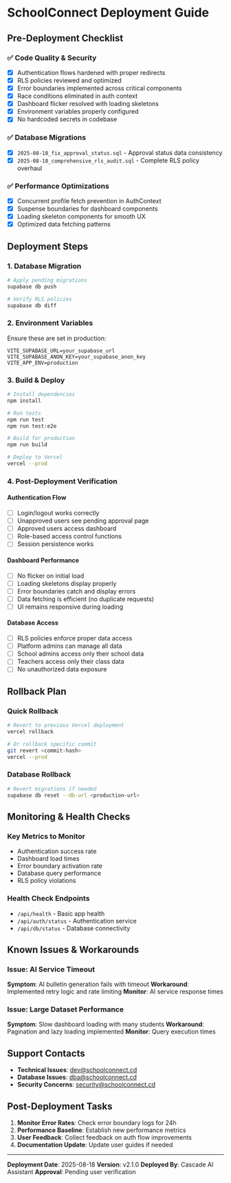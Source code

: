 # SchoolConnect Deployment Guide

## Pre-Deployment Checklist

### ✅ Code Quality & Security
- [x] Authentication flows hardened with proper redirects
- [x] RLS policies reviewed and optimized
- [x] Error boundaries implemented across critical components
- [x] Race conditions eliminated in auth context
- [x] Dashboard flicker resolved with loading skeletons
- [x] Environment variables properly configured
- [x] No hardcoded secrets in codebase

### ✅ Database Migrations
- [x] `2025-08-18_fix_approval_status.sql` - Approval status data consistency
- [x] `2025-08-18_comprehensive_rls_audit.sql` - Complete RLS policy overhaul

### ✅ Performance Optimizations
- [x] Concurrent profile fetch prevention in AuthContext
- [x] Suspense boundaries for dashboard components
- [x] Loading skeleton components for smooth UX
- [x] Optimized data fetching patterns

## Deployment Steps

### 1. Database Migration
```bash
# Apply pending migrations
supabase db push

# Verify RLS policies
supabase db diff
```

### 2. Environment Variables
Ensure these are set in production:
```env
VITE_SUPABASE_URL=your_supabase_url
VITE_SUPABASE_ANON_KEY=your_supabase_anon_key
VITE_APP_ENV=production
```

### 3. Build & Deploy
```bash
# Install dependencies
npm install

# Run tests
npm run test
npm run test:e2e

# Build for production
npm run build

# Deploy to Vercel
vercel --prod
```

### 4. Post-Deployment Verification

#### Authentication Flow
- [ ] Login/logout works correctly
- [ ] Unapproved users see pending approval page
- [ ] Approved users access dashboard
- [ ] Role-based access control functions
- [ ] Session persistence works

#### Dashboard Performance
- [ ] No flicker on initial load
- [ ] Loading skeletons display properly
- [ ] Error boundaries catch and display errors
- [ ] Data fetching is efficient (no duplicate requests)
- [ ] UI remains responsive during loading

#### Database Access
- [ ] RLS policies enforce proper data access
- [ ] Platform admins can manage all data
- [ ] School admins access only their school data
- [ ] Teachers access only their class data
- [ ] No unauthorized data exposure

## Rollback Plan

### Quick Rollback
```bash
# Revert to previous Vercel deployment
vercel rollback

# Or rollback specific commit
git revert <commit-hash>
vercel --prod
```

### Database Rollback
```bash
# Revert migrations if needed
supabase db reset --db-url <production-url>
```

## Monitoring & Health Checks

### Key Metrics to Monitor
- Authentication success rate
- Dashboard load times
- Error boundary activation rate
- Database query performance
- RLS policy violations

### Health Check Endpoints
- `/api/health` - Basic app health
- `/api/auth/status` - Authentication service
- `/api/db/status` - Database connectivity

## Known Issues & Workarounds

### Issue: AI Service Timeout
**Symptom**: AI bulletin generation fails with timeout
**Workaround**: Implemented retry logic and rate limiting
**Monitor**: AI service response times

### Issue: Large Dataset Performance
**Symptom**: Slow dashboard loading with many students
**Workaround**: Pagination and lazy loading implemented
**Monitor**: Query execution times

## Support Contacts

- **Technical Issues**: dev@schoolconnect.cd
- **Database Issues**: dba@schoolconnect.cd
- **Security Concerns**: security@schoolconnect.cd

## Post-Deployment Tasks

1. **Monitor Error Rates**: Check error boundary logs for 24h
2. **Performance Baseline**: Establish new performance metrics
3. **User Feedback**: Collect feedback on auth flow improvements
4. **Documentation Update**: Update user guides if needed

---

**Deployment Date**: 2025-08-18
**Version**: v2.1.0
**Deployed By**: Cascade AI Assistant
**Approval**: Pending user verification
